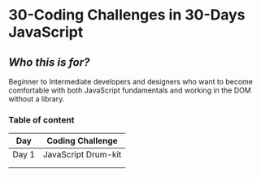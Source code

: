 # 30-Coding Challenges in 30-Days **JavaScript**
## *Who this is for?*
Beginner to Intermediate developers and designers who want to become comfortable with both JavaScript fundamentals and working in the DOM without a library.
### Table of content
|Day|Coding Challenge|
|----|----|
|Day 1|JavaScript Drum-kit|
|||
|||